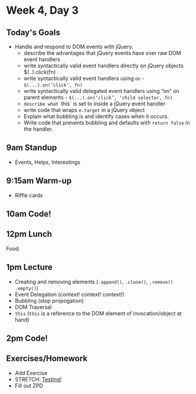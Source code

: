# Week 4, Day 3

## Today's Goals

- Handle and respond to DOM events with jQuery.
  - describe the advantages that jQuery events have over raw DOM event handlers
  - write syntactically valid event handlers directly on jQuery objects $(..).click(fn)
  - write syntactically valid event handlers using `on` - `$(...).on(‘click’, fn)`
  - write syntactically valid delegated event handlers using “on” on parent elements - `$(...).on(‘click’, ‘child selector, fn)`
  - `describe what `this` is set to inside a jQuery event handler
  - write code that wraps `e.target` in a jQuery object
  - Explain what bubbling is and identify cases when it occurs.
  - Write code that prevents bubbling and defaults with `return false` in the handler.

## 9am Standup

- Events, Helps, Interestings

## 9:15am Warm-up

- Riffle cards

## 10am Code!

## 12pm Lunch

Food.

## 1pm Lecture

- Creating and removing elements (`.append()`, `.clone()`, `,remove()` `.empty()`)
- Event Delegation (context! context! context!)
- Bubbling (stop propogation)
- DOM Traversal
- `this` (`this` is a reference to the DOM element of invocation/object at hand)

## 2pm Code!

## Exercises/Homework

- Add Exercise
- STRETCH: [Testing!](https://github.com/gSchool/js-conditional-and-loop-fundamentals)
- Fill out ZPD
